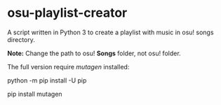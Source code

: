 # osu-playlist-creator
A script written in Python 3 to create a playlist with music in osu! songs directory.

**Note:** Change the path to osu! **Songs** folder, not osu! folder.

The full version require *mutagen* installed:

python -m pip install -U pip

pip install mutagen